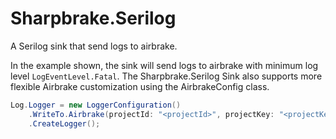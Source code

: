 # Sharpbrake.Serilog
A Serilog sink that send logs to airbrake. 

In the example shown, the sink will send logs to airbrake with minimum log level `LogEventLevel.Fatal`. The Sharpbrake.Serilog Sink also supports more flexible Airbrake customization using the AirbrakeConfig class.
```csharp
Log.Logger = new LoggerConfiguration()
	.WriteTo.Airbrake(projectId: "<projectId>", projectKey: "<projectKey>", LogEventLevel.Fatal)
	.CreateLogger();
```